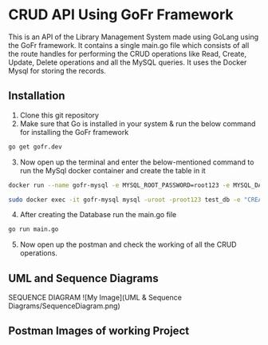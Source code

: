 # CRUD API Using GoFr Framework

This is an API of the Library Management System made using GoLang using the GoFr framework. It contains a single main.go file which consists of all the route handles for performing the CRUD operations like Read, Create, Update, Delete operations and all the MySQL queries. It uses the Docker Mysql for storing the records. 

## Installation
1. Clone this git repository
2. Make sure that Go is installed in your system & run the below command for installing the GoFr framework

```bash
go get gofr.dev
```
3. Now open up the terminal and enter the below-mentioned command to run the MySql docker container and create the table in it
```bash
docker run --name gofr-mysql -e MYSQL_ROOT_PASSWORD=root123 -e MYSQL_DATABASE=test_db -p 3306:3306 -d mysql:8.0.30

sudo docker exec -it gofr-mysql mysql -uroot -proot123 test_db -e "CREATE TABLE customers (id INT AUTO_INCREMENT PRIMARY KEY, bookname VARCHAR(255) NOT NULL,publication VARCHAR(255) NOT NULL,issuername VARCHAR(255) NOT NULL, fine INT NOT NULL);"
```
4. After creating the Database run the main.go file 
```bash
go run main.go
```
5. Now open up the postman and check the working of all the CRUD operations.

## UML and Sequence Diagrams
SEQUENCE DIAGRAM
![My Image](UML & Sequence Diagrams/SequenceDiagram.png)


## Postman Images of working Project




